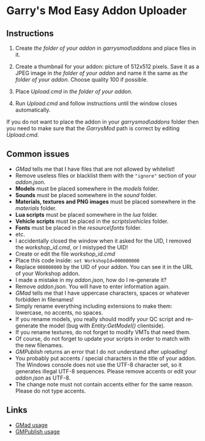 # Garry's Mod Easy Addon Uploader

## Instructions

1. Create *the folder of your addon* in *garrysmod\addons* and place files in it.

2. Create a thumbnail for your addon: picture of 512x512 pixels.
Save it as a JPEG image in *the folder of your addon* and name it the same as *the folder of your addon*.
Choose quality 100 if possible.

3. Place *Upload.cmd* in *the folder of your addon*.

4. Run *Upload.cmd* and follow instructions until the window closes automatically.

If you do not want to place the addon in your *garrysmod\addons* folder then you need to make sure that the *GarrysMod* path is correct by editing *Upload.cmd*.

## Common issues

* *GMad* tells me that I have files that are not allowed by whitelist!
 * Remove useless files or blacklist them with the `"ignore"` section of your *addon.json*.
 * **Models** must be placed somewhere in the *models* folder.
 * **Sounds** must be placed somewhere in the *sound* folder.
 * **Materials, textures and PNG images** must be placed somewhere in the *materials* folder.
 * **Lua scripts** must be placed somewhere in the *lua* folder.
 * **Vehicle scripts** must be placed in the *scripts\vehicles* folder.
 * **Fonts** must be placed in the *resource\fonts* folder.
 * etc.
* I accidentally closed the window when it asked for the UID, I removed the *workshop_id.cmd*, or I mistyped the UID!
 * Create or edit the file *workshop_id.cmd*
 * Place this code inside: `set WorkshopId=000000000`
 * Replace `000000000` by the UID of your addon. You can see it in the URL of your Workshop addon.
* I made a mistake in my *addon.json*, how do I re-generate it?
 * Remove *addon.json*. You will have to enter information again.
* *GMad* tells me that I have uppercase characters, spaces or whatever forbidden in filenames!
 * Simply rename everything including extensions to make them: lowercase, no accents, no spaces.
 * If you rename models, you really should modify your QC script and re-generate the model (bug with *Entity:GetModel()* clientside).
 * If you rename textures, do not forget to modify VMTs that need them.
 * Of course, do not forget to update your scripts in order to match with the new filenames.
* *GMPublish* returns an error that I do not understand after uploading!
 * You probably put accents / special characters in the title of your addon. The Windows console does not use the UTF-8 character set, so it generates illegal UTF-8 sequences. Please remove accents or edit your *addon.json* as UTF-8.
 * The change note must not contain accents either for the same reason. Please do not type accents.

## Links

* [GMad usage](https://www.facepunch.com/showthread.php?t=1242185)
* [GMPublish usage](https://www.facepunch.com/showthread.php?t=1244179)
